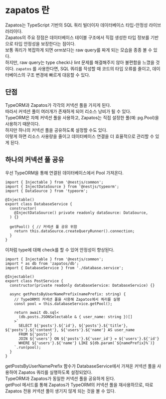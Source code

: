 # zapatos 란

Zapatos는 TypeScript 기반의 SQL 쿼리 빌더이자 데이터베이스 타입-안정성 라이브러리이다.  
Zapatos의 주요 장점은 데이터베이스 테이블 구조에서 직접 생성한 타입 정보를 기반으로 타입 안정성을 보장한다는 점이다.  
보통 쿼리가 복잡하게 되면 orm보다는 raw query를 짜게 되는 모습을 종종 볼 수 있다.  
하지만, raw query는 type check나 lint 문제를 해결해주지 않아 불편함을 느꼈을 것이다.
`zapatos` 를 사용한다면, SQL 쿼리를 작성할 때 코드의 타입 오류를 줄이고, 데이터베이스의 구조 변경에 빠르게 대응할 수 있다.

## 단점

TypeORM과 Zapatos가 각각의 커넥션 풀을 가지게 된다.  
따라서 커넥션 풀이 여러개가 존재하게 되어 리소스 낭비가 될 수 있다.  
TypeORM은 자체 커넥션 풀을 사용하고, Zapatos는 직접 설정한 풀(예: pg.Pool)을 사용하기 때문이다.  
하지만 하나의 커넥션 풀을 공유하도록 설정할 수도 있다.  
이렇게 하면 리소스 사용량을 줄이고 데이터베이스 연결을 더 효율적으로 관리할 수 있게 된다.

## 하나의 커넥션 풀 공유

우선 TypeORM을 통해 연결된 데이터베이스에서 Pool 가져온다.

```
import { Injectable } from '@nestjs/common';
import { InjectDataSource } from '@nestjs/typeorm';
import { DataSource } from 'typeorm';

@Injectable()
export class DatabaseService {
  constructor(
    @InjectDataSource() private readonly dataSource: DataSource,
  ) {}

  getPool() { // 커넥션 풀 공유 위함
    return this.dataSource.createQueryRunner().connection;
  }
}
```

이처럼 type에 대해 check를 할 수 있어 안정성이 향상된다.

```
import { Injectable } from '@nestjs/common';
import * as db from 'zapatos/db';
import { DatabaseService } from './database.service';

@Injectable()
export class PostService {
  constructor(private readonly databaseService: DatabaseService) {}

  async getPostsByUserNamePrefix(namePrefix: string) {
    // TypeORM의 커넥션 풀을 사용해 Zapatos에서 쿼리를 실행
    const pool = this.databaseService.getPool();

    return await db.sql<
      (db.posts.JSONSelectable & { user_name: string })[]
    >`
      SELECT ${'posts'}.${'id'}, ${'posts'}.${'title'}, ${'posts'}.${'content'}, ${'users'}.${'name'} AS user_name
      FROM ${'posts'}
      JOIN ${'users'} ON ${'posts'}.${'user_id'} = ${'users'}.${'id'}
      WHERE ${'users'}.${'name'} LIKE ${db.param(`${namePrefix}%`)}
    `.run(pool);
  }
}

```

getPostsByUserNamePrefix 함수가 DatabaseService에서 가져온 커넥션 풀을 사용하여 Zapatos 쿼리를 실행하도록 설정되었다.  
TypeORM과 Zapatos가 동일한 커넥션 풀을 공유하게 된다.  
getPool 메서드를 통해 Zapatos가 TypeORM의 커넥션 풀을 재사용하므로, 따로 Zapatos 전용 커넥션 풀이 생기지 않게 되는 것을 볼 수 있다.
